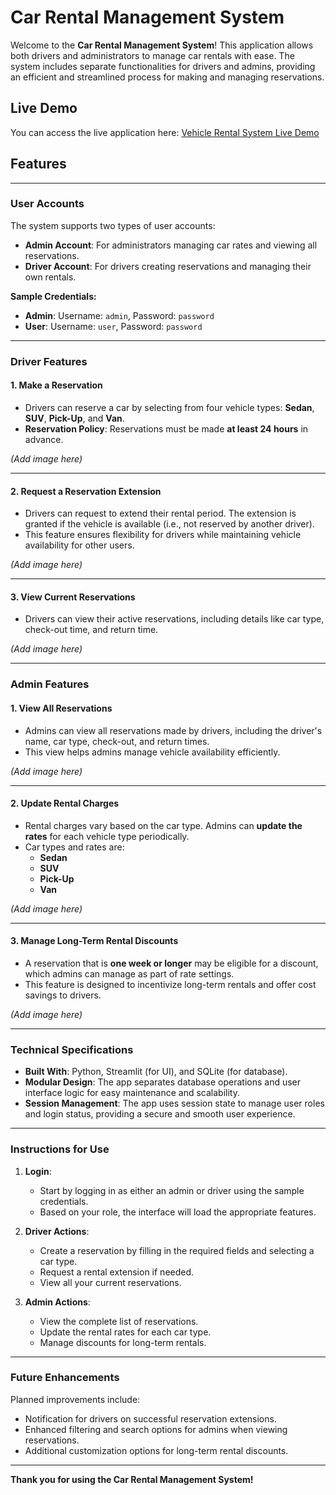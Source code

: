 # **Car Rental Management System**

Welcome to the **Car Rental Management System**! This application allows both drivers and administrators to manage car rentals with ease. The system includes separate functionalities for drivers and admins, providing an efficient and streamlined process for making and managing reservations.
## **Live Demo**
You can access the live application here: [Vehicle Rental System Live Demo](https://carrentalsystem.streamlit.app/)
## **Features**

---

### **User Accounts**
The system supports two types of user accounts:
- **Admin Account**: For administrators managing car rates and viewing all reservations.
- **Driver Account**: For drivers creating reservations and managing their own rentals.

**Sample Credentials:**
- **Admin**: Username: `admin`, Password: `password`
- **User**: Username: `user`, Password: `password`

---

### **Driver Features**

#### **1. Make a Reservation**
   - Drivers can reserve a car by selecting from four vehicle types: **Sedan**, **SUV**, **Pick-Up**, and **Van**.
   - **Reservation Policy**: Reservations must be made **at least 24 hours** in advance.

   _(Add image here)_

---

#### **2. Request a Reservation Extension**
   - Drivers can request to extend their rental period. The extension is granted if the vehicle is available (i.e., not reserved by another driver).
   - This feature ensures flexibility for drivers while maintaining vehicle availability for other users.

   _(Add image here)_

---

#### **3. View Current Reservations**
   - Drivers can view their active reservations, including details like car type, check-out time, and return time.

   _(Add image here)_

---

### **Admin Features**

#### **1. View All Reservations**
   - Admins can view all reservations made by drivers, including the driver's name, car type, check-out, and return times.
   - This view helps admins manage vehicle availability efficiently.

   _(Add image here)_

---

#### **2. Update Rental Charges**
   - Rental charges vary based on the car type. Admins can **update the rates** for each vehicle type periodically.
   - Car types and rates are:
     - **Sedan**
     - **SUV**
     - **Pick-Up**
     - **Van**

   _(Add image here)_

---

#### **3. Manage Long-Term Rental Discounts**
   - A reservation that is **one week or longer** may be eligible for a discount, which admins can manage as part of rate settings.
   - This feature is designed to incentivize long-term rentals and offer cost savings to drivers.

   _(Add image here)_

---

### **Technical Specifications**

- **Built With**: Python, Streamlit (for UI), and SQLite (for database).
- **Modular Design**: The app separates database operations and user interface logic for easy maintenance and scalability.
- **Session Management**: The app uses session state to manage user roles and login status, providing a secure and smooth user experience.

---

### **Instructions for Use**

1. **Login**:
   - Start by logging in as either an admin or driver using the sample credentials.
   - Based on your role, the interface will load the appropriate features.

2. **Driver Actions**:
   - Create a reservation by filling in the required fields and selecting a car type.
   - Request a rental extension if needed.
   - View all your current reservations.

3. **Admin Actions**:
   - View the complete list of reservations.
   - Update the rental rates for each car type.
   - Manage discounts for long-term rentals.

---

### **Future Enhancements**
Planned improvements include:
- Notification for drivers on successful reservation extensions.
- Enhanced filtering and search options for admins when viewing reservations.
- Additional customization options for long-term rental discounts.

---

**Thank you for using the Car Rental Management System!**
